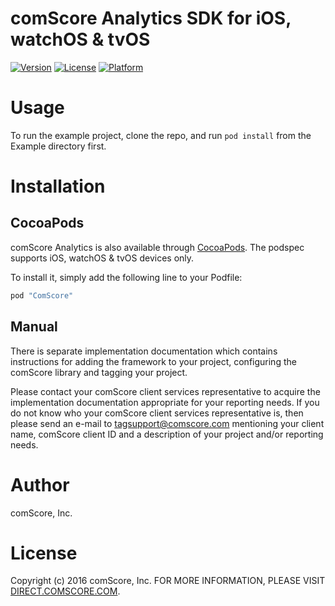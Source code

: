 # comScore Analytics SDK for iOS, watchOS & tvOS

[![Version](https://img.shields.io/cocoapods/v/ComScore.svg?style=flat)](http://cocoapods.org/pods/ComScore)
[![License](https://img.shields.io/cocoapods/l/ComScore.svg?style=flat)](http://cocoapods.org/pods/ComScore)
[![Platform](https://img.shields.io/cocoapods/p/ComScore.svg?style=flat)](http://cocoapods.org/pods/ComScore)

Usage
=====

To run the example project, clone the repo, and run `pod install` from the Example directory first.

Installation
============

CocoaPods
---------

comScore Analytics is also available through [CocoaPods](http://cocoapods.org). The podspec supports iOS, watchOS & tvOS devices only. 

To install it, simply add the following line to your Podfile:

```ruby
pod "ComScore"
```

Manual
------

There is separate implementation documentation which contains instructions for adding the framework to your project, configuring the comScore library and tagging your project.

Please contact your comScore client services representative to acquire the implementation documentation appropriate for your reporting needs. 
If you do not know who your comScore client services representative is, then please send an e-mail to tagsupport@comscore.com mentioning your client name, comScore client ID and a description of your project and/or reporting needs.

Author
======

comScore, Inc.

License
=======

Copyright (c) 2016 comScore, Inc.
FOR MORE INFORMATION, PLEASE VISIT [DIRECT.COMSCORE.COM](http://direct.comscore.com).
